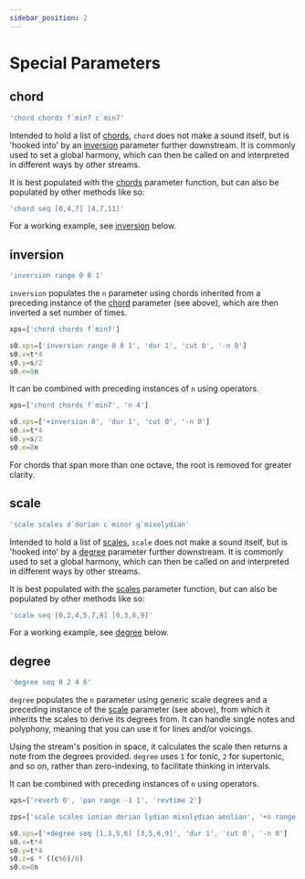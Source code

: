 ```yaml
---
sidebar_position: 2
---
```

# Special Parameters

## chord
```js
'chord chords f`min7 c`min7'
```
Intended to hold a list of [chords](/docs/docs/parameters/chords), `chord` does not make a sound itself, but is 'hooked into' by an [inversion](#inversion) parameter further downstream. It is commonly used to set a global harmony, which can then be called on and interpreted in different ways by other streams. 

It is best populated with the [chords](/docs/docs/parameters/parameter-functions#chords) parameter function, but can also be populated by other methods like so:
```js
'chord seq [0,4,7] [4,7,11]'
```

For a working example, see [inversion](#inversion) below. 

## inversion
```js
'inversion range 0 8 1'
```
`inversion` populates the `n` parameter using chords inherited from a preceding instance of the [chord](#chord) parameter (see above), which are then inverted a set number of times.
```js
xps=['chord chords f`min7']

s0.xps=['inversion range 0 8 1', 'dur 1', 'cut 0', '-n 0']
s0.x=t*4
s0.y=s/2
s0.e=8n
```
It can be combined with preceding instances of `n` using operators. 
```js
xps=['chord chords f`min7', 'n 4']

s0.xps=['+inversion 0', 'dur 1', 'cut 0', '-n 0']
s0.x=t*4
s0.y=s/2
s0.e=8n
```
For chords that span more than one octave, the root is removed for greater clarity.

## scale
```js
'scale scales d`dorian c`minor g`mixolydian'
```
Intended to hold a list of [scales](/docs/docs/parameters/scales), `scale` does not make a sound itself, but is 'hooked into' by a [degree](#degree) parameter further downstream. It is commonly used to set a global harmony, which can then be called on and interpreted in different ways by other streams. 

It is best populated with the [scales](/docs/docs/parameters/parameter-functions#scales) parameter function, but can also be populated by other methods like so:
```js
'scale seq [0,2,4,5,7,8] [0,3,6,9]'
```

For a working example, see [degree](#degree) below. 

## degree
```js
'degree seq 0 2 4 6'
```
`degree` populates the `n` parameter using generic scale degrees and a preceding instance of the [scale](#scale) parameter (see above), from which it inherits the scales to derive its degrees from. It can handle single notes and polyphony, meaning that you can use it for lines and/or voicings.

Using the stream's position in space, it calculates the scale then returns a note from the degrees provided. `degree` uses `1` for tonic, `2` for supertonic, and so on, rather than zero-indexing, to facilitate thinking in intervals.

It can be combined with preceding instances of `n` using operators. 
```js
xps=['reverb 0', 'pan range -1 1', 'revtime 2']

zps=['scale scales ionian dorian lydian mixolydian aeolian', '+n range 0 18 3']

s0.xps=['+degree seq [1,3,5,6] [3,5,6,9]', 'dur 1', 'cut 0', '-n 0']
s0.x=t*4
s0.y=t*4
s0.z=s * ((c%6)/6)
s0.e=8n
```